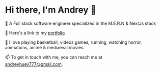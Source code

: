 # Hi there, I'm Andrey 👋

🔭 A Full stack software engineer specialized in the M.E.R.N & NextJs stack

🤔 Here's a link to my [portfolio](https://andreyhuey.github.io/portfolio/)

💬 I love playing basketball, videos games, running, watching horror, animations, anime & mediaeval movies.

📫 To get in touch with me, you can reach me at andreyhuey777@gmail.com.





<!--
**Andreyhuey/Andreyhuey** is a ✨ _special_ ✨ repository because its `README.md` (this file) appears on your GitHub profile.

Here are some ideas to get you started:

-  ...
-  ...
- 👯 I’m looking to collaborate on ...
- 🤔 I’m looking for help with ...
- 💬 Ask me about ...
- 📫 How to reach me: ...
- 😄 Pronouns: ...
- ⚡ Fun fact: ...
-->
